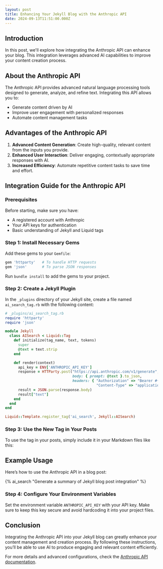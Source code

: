 ```yaml
---
layout: post
title: Enhancing Your Jekyll Blog with the Anthropic API
date: 2024-09-13T11:51:00.000Z
---
```


## Introduction

In this post, we'll explore how integrating the Anthropic API can enhance your blog. This integration leverages advanced AI capabilities to improve your content creation process.

## About the Anthropic API

The Anthropic API provides advanced natural language processing tools designed to generate, analyze, and refine text. Integrating this API allows you to:

- Generate content driven by AI
- Improve user engagement with personalized responses
- Automate content management tasks

## Advantages of the Anthropic API

1. **Advanced Content Generation**: Create high-quality, relevant content from the inputs you provide.
2. **Enhanced User Interaction**: Deliver engaging, contextually appropriate responses with AI.
3. **Increased Efficiency**: Automate repetitive content tasks to save time and effort.

## Integration Guide for the Anthropic API

### Prerequisites

Before starting, make sure you have:

- A registered account with Anthropic
- Your API keys for authentication
- Basic understanding of Jekyll and Liquid tags

### Step 1: Install Necessary Gems

Add these gems to your `Gemfile`:

```ruby
gem 'httparty'   # To handle HTTP requests
gem 'json'       # To parse JSON responses
```

Run `bundle install` to add the gems to your project.

### Step 2: Create a Jekyll Plugin

In the `_plugins` directory of your Jekyll site, create a file named `ai_search_tag.rb` with the following content:

```ruby
# _plugins/ai_search_tag.rb
require 'httparty'
require 'json'

module Jekyll
  class AISearch < Liquid::Tag
    def initialize(tag_name, text, tokens)
      super
      @text = text.strip
    end

    def render(context)
      api_key = ENV['ANTHROPIC_API_KEY']
      response = HTTParty.post("https://api.anthropic.com/v1/generate", 
                               body: { prompt: @text }.to_json,
                               headers: { "Authorization" => "Bearer #{api_key}", 
                                          "Content-Type" => "application/json" })
      result = JSON.parse(response.body)
      result["text"]
    end
  end
end

Liquid::Template.register_tag('ai_search', Jekyll::AISearch)
```

### Step 3: Use the New Tag in Your Posts

To use the tag in your posts, simply include it in your Markdown files like this:

## Example Usage

Here’s how to use the Anthropic API in a blog post:

{% ai_search "Generate a summary of Jekyll blog post integration" %}

### Step 4: Configure Your Environment Variables

Set the environment variable `ANTHROPIC_API_KEY` with your API key. Make sure to keep this key secure and avoid hardcoding it into your project files.

## Conclusion

Integrating the Anthropic API into your Jekyll blog can greatly enhance your content management and creation process. By following these instructions, you’ll be able to use AI to produce engaging and relevant content efficiently.

For more details and advanced configurations, check the [Anthropic API documentation](https://docs.anthropic.com).